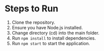 # Steps to Run

1. Clone the repository.
2. Ensure you have Node.js installed.
3. Change directory (cd) into the main folder.
4. Run `npm install` to install dependencies.
5. Run `npm start` to start the application.
